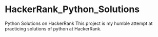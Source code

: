 # HackerRank_Python_Solutions
Python Solutions on HackerRank
This project is my humble attempt at practicing solutions of python at HackerRank.
